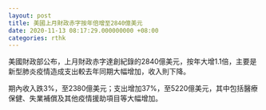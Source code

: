 ```yaml
---
layout: post
title: 美國上月財政赤字按年倍增至2840億美元
date: 2020-11-13 08:17:29.000000000 +08:00
categories: rthk
---
```


美國財政部公布，上月財政赤字達創紀錄的2840億美元，按年大增1.1倍，主要是新型肺炎疫情造成支出較去年同期大幅增加，收入則下降。

期內收入跌3%，至2380億美元；支出增加37%，至5220億美元，其中包括醫療保健、失業補償及其他疫情援助項目等大幅增加。
